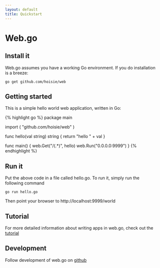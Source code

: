 ```yaml
---
layout: default
title: Quickstart
---
```


# Web.go

## Install it

Web.go assumes you have a working Go environment. If you do installation is a breeze:

    go get github.com/hoisie/web

## Getting started

This is a simple hello world web application, written in Go:

{% highlight go %}
package main

import (
    "github.com/hoisie/web"
)

func hello(val string) string { 
    return "hello " + val 
} 

func main() {
    web.Get("/(.*)", hello)
    web.Run("0.0.0.0:9999")
}
{% endhighlight %}

## Run it

Put the above code in a file called hello.go. To run it, simply run the following command

    go run hello.go

Then point your browser to http://localhost:9999/world

## Tutorial

For more detailed information about writing apps in web.go, check out the [tutorial](tutorial.html)

## Development

Follow development of web.go on [github](http://github.com/hoisie/web)
